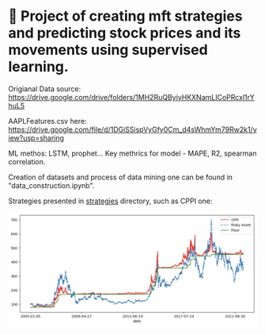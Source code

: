 # :bow_and_arrow: Project of creating mft strategies and predicting stock prices and its movements using supervised learning. 


Origianal Data source:
https://drive.google.com/drive/folders/1MH2RuQByiyHKXNamLICoPRcxl1rYhuL5

AAPLFeatures.csv here:
https://drive.google.com/file/d/1DGiSSispVyGfy0Cm_d4sWhmYm79Rw2k1/view?usp=sharing

ML methos: LSTM, prophet...
Key methrics for model - MAPE, R2, spearman correlation.

Creation of datasets and process of data mining one can be found in "data_construction.ipynb".

Strategies presented in [strategies](https://github.com/ArtemIlinn/algotrading/tree/main/strategies) directory,
such as CPPI one:

![alt text](https://github.com/ArtemIlinn/algotrading/blob/main/strategies/bt_results/cppt_backrestsresults.png)
